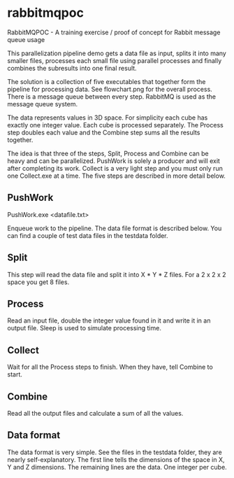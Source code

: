 # rabbitmqpoc
RabbitMQPOC - A training exercise / proof of concept for Rabbit message queue usage

This parallelization pipeline demo gets a data file as input, splits it
into many smaller files, processes each small file using parallel
processes and finally combines the subresults into one final result.

The solution is a collection of five executables that together form the
pipeline for processing data. See flowchart.png for the overall process.
There is a message queue between every step. RabbitMQ is used as the
message queue system.

The data represents values in 3D space. For simplicity each cube has
exactly one integer value. Each cube is processed separately. The Process
step doubles each value and the Combine step sums all the results together.

The idea is that three of the steps, Split, Process and Combine can be
heavy and can be parallelized. PushWork is solely a producer and will exit
after completing its work. Collect is a very light step and you must only
run one Collect.exe at a time. The five steps are described in more detail
below.

PushWork
--------
PushWork.exe &lt;datafile.txt&gt;

Enqueue work to the pipeline. The data file format is described below.
You can find a couple of test data files in the testdata folder.

Split
-----
This step will read the data file and split it into X * Y * Z files.
For a 2 x 2 x 2 space you get 8 files.

Process
-------
Read an input file, double the integer value found in it and write it in
an output file. Sleep is used to simulate processing time.

Collect
-------
Wait for all the Process steps to finish. When they have, tell Combine to
start.

Combine
-------
Read all the output files and calculate a sum of all the values.

Data format
-----------
The data format is very simple. See the files in the testdata folder,
they are nearly self-explanatory. The first line tells the dimensions of
the space in X, Y and Z dimensions. The remaining lines are the data. One
integer per cube.
